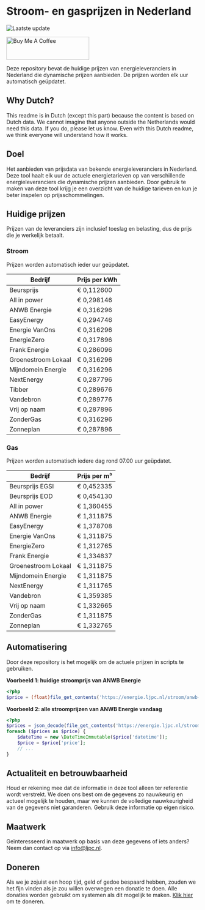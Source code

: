 # Stroom- en gasprijzen in Nederland

![Laatste update](https://img.shields.io/badge/laatste%20update-2024--11--29%2010%3A00%20CET-brightgreen)

<a href="https://www.buymeacoffee.com/Lars-" target="_blank"><img src="https://cdn.buymeacoffee.com/buttons/v2/default-orange.png" alt="Buy Me A Coffee" height="60" style="height: 60px !important;width: 217px !important;" ></a>

Deze repository bevat de huidige prijzen van energieleveranciers in Nederland die dynamische prijzen aanbieden. De prijzen worden elk uur automatisch geüpdatet.

## Why Dutch?

This readme is in Dutch (except this part) because the content is based on Dutch data. We cannot imagine that anyone outside the Netherlands would need this data. If you do, please let us know. Even with this Dutch readme, we think
everyone will understand how it works.

## Doel

Het aanbieden van prijsdata van bekende energieleveranciers in Nederland. Deze tool haalt elk uur de actuele energietarieven op van verschillende energieleveranciers die dynamische prijzen aanbieden. Door gebruik te maken van deze tool
krijg je een overzicht van de huidige tarieven en kun je beter inspelen op prijsschommelingen.

## Huidige prijzen

Prijzen van de leveranciers zijn inclusief toeslag en belasting, dus de prijs die je werkelijk betaalt.

### Stroom

Prijzen worden automatisch ieder uur geüpdatet.

 Bedrijf | Prijs per kWh 
---------|---------------
Beursprijs | € 0,112600
All in power | € 0,298146
ANWB Energie | € 0,316296
EasyEnergy | € 0,294746
Energie VanOns | € 0,316296
EnergieZero | € 0,317896
Frank Energie | € 0,286096
Groenestroom Lokaal | € 0,316296
Mijndomein Energie | € 0,316296
NextEnergy | € 0,287796
Tibber | € 0,289676
Vandebron | € 0,289776
Vrij op naam | € 0,287896
ZonderGas | € 0,316296
Zonneplan | € 0,287896


### Gas

Prijzen worden automatisch iedere dag rond 07.00 uur geüpdatet.

 Bedrijf | Prijs per m³ 
---------|--------------
Beursprijs EGSI | € 0,452335
Beursprijs EOD | € 0,454130
All in power | € 1,360455
ANWB Energie | € 1,311875
EasyEnergy | € 1,378708
Energie VanOns | € 1,311875
EnergieZero | € 1,312765
Frank Energie | € 1,334837
Groenestroom Lokaal | € 1,311875
Mijndomein Energie | € 1,311875
NextEnergy | € 1,311765
Vandebron | € 1,359385
Vrij op naam | € 1,332665
ZonderGas | € 1,311875
Zonneplan | € 1,332765


## Automatisering

Door deze repository is het mogelijk om de actuele prijzen in scripts te gebruiken.

**Voorbeeld 1: huidige stroomprijs van ANWB Energie**

```php
<?php
$price = (float)file_get_contents('https://energie.ljpc.nl/stroom/anwb-energie-nu.txt');

```

**Voorbeeld 2: alle stroomprijzen van ANWB Energie vandaag**

```php
<?php
$prices = json_decode(file_get_contents('https://energie.ljpc.nl/stroom/all-in-power-vandaag.json'),true);
foreach ($prices as $price) {
    $dateTime = new \DateTimeImmutable($price['datetime']);
    $price = $price['price'];
    // ...
}
```

## Actualiteit en betrouwbaarheid

Houd er rekening mee dat de informatie in deze tool alleen ter referentie wordt verstrekt. We doen ons best om de gegevens zo nauwkeurig en actueel mogelijk te houden, maar we kunnen de volledige nauwkeurigheid van de gegevens niet
garanderen. Gebruik deze informatie op eigen risico.

## Maatwerk

Geïnteresseerd in maatwerk op basis van deze gegevens of iets anders? Neem dan contact op
via [info@ljpc.nl](mailto:info@ljpc.nl?subject=Energie%20prijzen).

## Doneren

Als we je zojuist een hoop tijd, geld of gedoe bespaard hebben, zouden we het fijn vinden als je zou willen overwegen een
donatie te doen. Alle donaties worden gebruikt om systemen als dit mogelijk te
maken. [Klik hier](https://www.buymeacoffee.com/Lars-) om te doneren.
